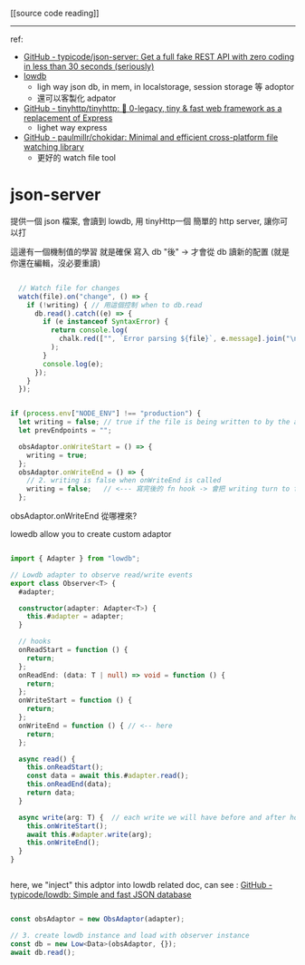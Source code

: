 [[source code reading]]

---



ref: 
- [GitHub - typicode/json-server: Get a full fake REST API with zero coding in less than 30 seconds (seriously)](https://github.com/typicode/json-server)
- [lowdb](https://github.com/typicode/lowdb)
	- ligh way json db, in mem, in localstorage, session storage 等 adoptor
	- 還可以客製化 adpator
- [GitHub - tinyhttp/tinyhttp: 🦄 0-legacy, tiny & fast web framework as a replacement of Express](https://github.com/tinyhttp/tinyhttp)
	- lighet way express
- [GitHub - paulmillr/chokidar: Minimal and efficient cross-platform file watching library](https://github.com/paulmillr/chokidar)
	- 更好的 watch file tool




# json-server

提供一個 json 檔案, 會讀到 lowdb, 用 tinyHttp一個 簡單的 http server, 讓你可以打



這邊有一個機制值的學習
就是確保  寫入 db  "後" -> 才會從 db 讀新的配置
(就是你還在編輯，沒必要重讀)

```ts

  // Watch file for changes
  watch(file).on("change", () => {
    if (!writing) { // 用這個控制 when to db.read
      db.read().catch((e) => {
        if (e instanceof SyntaxError) {
          return console.log(
            chalk.red(["", `Error parsing ${file}`, e.message].join("\n"))
          );
        }
        console.log(e);
      });
    }
  });


```


```ts

if (process.env["NODE_ENV"] !== "production") {
  let writing = false; // true if the file is being written to by the app
  let prevEndpoints = "";

  obsAdaptor.onWriteStart = () => {
    writing = true;
  };
  obsAdaptor.onWriteEnd = () => {
    // 2. writing is false when onWriteEnd is called
    writing = false;   // <--- 寫完後的 fn hook -> 會把 writing turn to false
  };


```


obsAdaptor.onWriteEnd 從哪裡來?

lowedb allow you to create custom adaptor
```ts

import { Adapter } from "lowdb";

// Lowdb adapter to observe read/write events
export class Observer<T> {
  #adapter;

  constructor(adapter: Adapter<T>) {
    this.#adapter = adapter;
  }

  // hooks
  onReadStart = function () {
    return;
  };
  onReadEnd: (data: T | null) => void = function () {
    return;
  };
  onWriteStart = function () {
    return;
  };
  onWriteEnd = function () { // <-- here
    return;
  };

  async read() {
    this.onReadStart();
    const data = await this.#adapter.read();
    this.onReadEnd(data);
    return data;
  }

  async write(arg: T) {  // each write we will have before and after hook
    this.onWriteStart();
    await this.#adapter.write(arg);
    this.onWriteEnd();
  }
}



```



here, we "inject" this adptor into lowdb
related doc, can see :  [GitHub - typicode/lowdb: Simple and fast JSON database](https://github.com/typicode/lowdb?tab=readme-ov-file#writing-your-own-adapter)
```ts

const obsAdaptor = new ObsAdaptor(adapter);

// 3. create lowdb instance and load with observer instance
const db = new Low<Data>(obsAdaptor, {});
await db.read();

```

